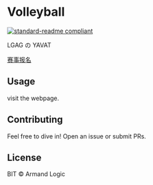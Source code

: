 # Volleyball

[![standard-readme compliant](https://img.shields.io/badge/readme%20style-standard-brightgreen.svg?style=flat-square)](https://github.com/RichardLitt/standard-readme)

LGAG の YAVAT

[赛事报名](赛事/Register.html)


## Usage

visit the webpage.

## Contributing

Feel free to dive in! Open an issue or submit PRs.

## License

BIT © Armand Logic
